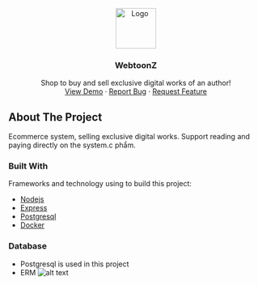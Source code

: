 <p align="center">
  <a href="https://github.com/thuan2172001/nodejs-postgres-backend">
    <img src="about/icon.png" alt="Logo" width="80" height="80">
  </a>

  <h3 align="center">WebtoonZ</h3>

  <p align="center">
    Shop to buy and sell exclusive digital works of an author!
    <br />
    <a href="https://glucozo.herokuapp.com/">View Demo</a>
    ·
    <a href="https://github.com/thuan2172001/nodejs-postgres-backend/issues">Report Bug</a>
    ·
    <a href="https://github.com/thuan2172001/nodejs-postgres-backend/issues">Request Feature</a>
  </p>
</p>

## About The Project
 Ecommerce system, selling exclusive digital works. Support reading and paying directly on the system.c phẩm.
### Built With

Frameworks and technology using to build this project:
* [Nodejs](https://nodejs.dev/)
* [Express](https://expressjs.com/)
* [Postgresql](https://www.postgresql.org/)
* [Docker](https://docker.com)

### Database
- Postgresql is used in this project
- ERM ![alt text](about/ERD.png)
